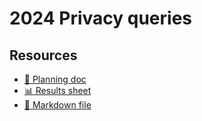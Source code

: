 # 2024 Privacy queries

<!--
  This directory contains all of the 2024 Privacy chapter queries.

  Each query should have a corresponding `metric_name.sql` file.
  Note that readers are linked to this directory, so try to make the SQL file names descriptive for easy browsing.

  Analysts: if helpful, you can use this README to give additional info about the queries.
-->

## Resources

- [📄 Planning doc][~google-doc]
- [📊 Results sheet][~google-sheets]
- [📝 Markdown file][~chapter-markdown]

[~google-doc]: https://docs.google.com/document/d/14XXHV7A8WI1a-UQqmlRj4dKYIJjZMqo__CN5POfM9Po/edit
[~google-sheets]: https://docs.google.com/spreadsheets/d/1U6DTYxxhDWf-39Fr0o1Jq2r1RUVa4EbyxIZu-wqrso0/edit
[~chapter-markdown]: https://github.com/HTTPArchive/almanac.httparchive.org/tree/main/src/content/en/2024/privacy.md
